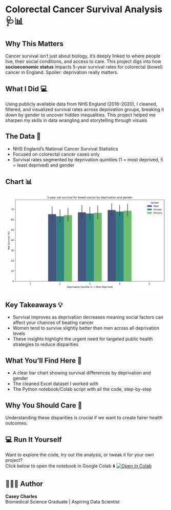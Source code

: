 # Colorectal Cancer Survival Analysis 🩺📊

## Why This Matters  
Cancer survival isn’t just about biology, it’s deeply linked to where people live, their social conditions, and access to care. This project digs into how **socioeconomic status** impacts 5-year survival rates for colorectal (bowel) cancer in England. Spoiler: deprivation really matters.

## What I Did 💻  
Using publicly available data from NHS England (2016–2020), I cleaned, filtered, and visualized survival rates across deprivation groups, breaking it down by gender to uncover hidden inequalities. This project helped me sharpen my skills in data wrangling and storytelling through visuals

## The Data 📂  
- NHS England’s National Cancer Survival Statistics 
- Focused on colorectal cancer cases only
- Survival rates segmented by deprivation quintiles (1 = most deprived, 5 = least deprived) and gender

## Chart 📊 
![5-year net survival for bowel cancer by deprivation and gender](bowel_cancer_deprivation_chart.png)

## Key Takeaways 💡  
- Survival improves as deprivation decreases meaning social factors can affect your chances of beating cancer
- Women tend to survive slightly better than men across all deprivation levels  
- These insights highlight the urgent need for targeted public health strategies to reduce disparities

## What You’ll Find Here 📁  
- A clear bar chart showing survival differences by deprivation and gender 
- The cleaned Excel dataset I worked with 
- The Python notebook/Colab script with all the code, step-by-step 

## Why You Should Care 💬  
Understanding these disparities is crucial if we want to create fairer health outcomes.


## 💻 Run It Yourself
Want to explore the code, try out the analysis, or tweak it for your own project?  
Click below to open the notebook in Google Colab ⬇️
[![Open In Colab](https://colab.research.google.com/assets/colab-badge.svg)](https://colab.research.google.com/drive/1eoG1Xnn2kn3C6r_F3Qn0IDwaBZTtR0jU?authuser=1)

## 👩🏽‍💻 Author
**Casey Charles**  
Biomedical Science Graduate | Aspiring Data Scientist
